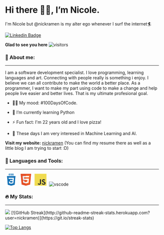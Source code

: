# Hi there 👋🏼, I’m Nicole.

I'm Nicole but @nickramen is my alter ego whenever I surf the internet🏄

[![Linkedin Badge](https://img.shields.io/badge/-LinkedIn-blue?style=flat&logo=Linkedin&logoColor=white)](https://www.linkedin.com/in/nickramen/)

**Glad to see you here**
![visitors](https://visitor-badge.glitch.me/badge?page_id=${nickramen}.${nickramen})


### 🌟 About me:
---

I am a software development specialist. I love programming, learning languages and art. Connecting with people really is something i enjoy.
I believe we can all contribute to make the world a better place. As a programmer, I want to make my part using code to make a change and help people live easier and better lives. That is my ultimate profesional goal.


- 👩‍💻 My mood: #100DaysOfCode.

- 🐍 I’m currently learning Python

- ⚡ Fun fact: I'm 22 years old and I love pizza!

- 🧠 These days I am very interesed in Machine Learning and AI.


**Visit my website:** [nickramen](https://nickramen.com/)
(You can find my resume there as well as a little blog I am trying to start :D)


### 🧰 Languages and Tools:
---

<div>
  <img src="https://github.com/devicons/devicon/blob/master/icons/css3/css3-plain-wordmark.svg"  title="CSS3" alt="CSS" width="40" height="40"/>&nbsp;
  <img src="https://github.com/devicons/devicon/blob/master/icons/html5/html5-original.svg" title="HTML5" alt="HTML" width="40" height="40"/>&nbsp;
  <img src="https://github.com/devicons/devicon/blob/master/icons/javascript/javascript-original.svg" title="JavaScript" alt="JavaScript" width="40" height="40"/>&nbsp;
  <img src="https://cdn.jsdelivr.net/gh/devicons/devicon/icons/vscode/vscode-original.svg" alt="vscode" width="45" height="45"/>&nbsp;
</div>


### 🔥 My Stats:
---

<img height="180em" src="https://github-readme-stats.vercel.app/api?username=nickramen&show_icons=true&hide_border=true&&count_private=true&include_all_commits=true" />
[![GitHub Streak](http://github-readme-streak-stats.herokuapp.com?user=nickramen)](https://git.io/streak-stats)

[![Top Langs](https://github-readme-stats.vercel.app/api/top-langs/?username=nickramen&layout=compact&theme=vision-friendly-dark)](https://github.com/nickramen/github-readme-stats)


<!--
**nickramen/nickramen** is a ✨ _special_ ✨ repository because its `README.md` (this file) appears on your GitHub profile.

Here are some ideas to get you started:

- 🔭 I’m currently working on ...
- 🌱 I’m currently learning ...
- 👯 I’m looking to collaborate on ...
- 🤔 I’m looking for help with ...
- 💬 Ask me about ...
- 📫 How to reach me: ...
- 😄 Pronouns: ...
- ⚡ Fun fact: ...
-->
